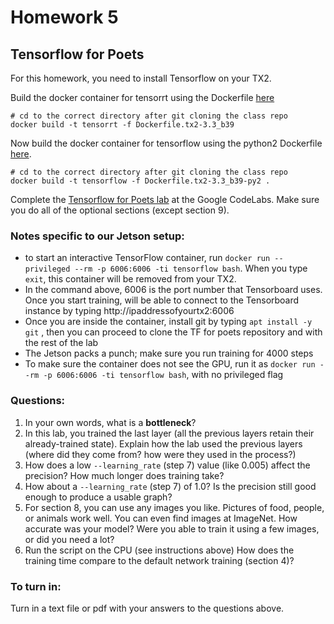# Homework 5

## Tensorflow for Poets

For this homework, you need to install Tensorflow on your TX2.

Build the docker container for tensorrt using the Dockerfile [here](https://github.com/MIDS-scaling-up/v2/tree/master/backup/tensorrt)
```
# cd to the correct directory after git cloning the class repo
docker build -t tensorrt -f Dockerfile.tx2-3.3_b39
```

Now build the docker container for tensorflow using the python2 Dockerfile [here](https://github.com/MIDS-scaling-up/v2/tree/master/backup/tensorflow).
```
# cd to the correct directory after git cloning the class repo
docker build -t tensorflow -f Dockerfile.tx2-3.3_b39-py2 .
```


Complete the [Tensorflow for Poets lab](https://codelabs.developers.google.com/codelabs/tensorflow-for-poets/#0) at the Google CodeLabs. Make sure you do all of the optional sections (except section 9).

### Notes specific to our Jetson setup:
* to start an interactive TensorFlow container, run `docker run --privileged --rm -p 6006:6006 -ti tensorflow bash`.  When you type `exit`, this container will be removed from your TX2.
* In the command above, 6006 is the port number that Tensorboard uses.  Once you start training, will be able to connect to the Tensorboard instance by typing http://ipaddressofyourtx2:6006
* Once you are inside the container, install git by typing `apt install -y git` , then you can proceed to clone the TF for poets repository and with the rest of the lab
* The Jetson packs a punch; make sure you run training for 4000 steps
* To make sure the container does not see the GPU, run it as `docker run --rm -p 6006:6006 -ti tensorflow bash`, with no privileged flag




### Questions:

1. In your own words, what is a **bottleneck**?
2. In this lab, you trained the last layer (all the previous layers retain their already-trained state). Explain how the lab used the previous layers (where did they come from? how were they used in the process?)
3. How does a low `--learning_rate` (step 7) value (like 0.005) affect the precision? How much longer does training take?
4. How about a `--learning_rate` (step 7) of 1.0? Is the precision still good enough to produce a usable graph?
5. For section 8, you can use any images you like. Pictures of food, people, or animals work well. You can even find images at ImageNet. How accurate was your model? Were you able to train it using a few images, or did you need a lot?
6. Run the script on the CPU (see instructions above) How does the training time compare to the default network training (section 4)?


### To turn in:
Turn in a text file or pdf with your answers to the questions above.

